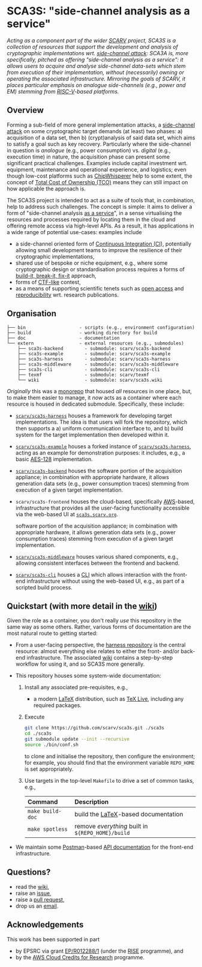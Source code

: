 # SCA3S: "side-channel analysis as a service"

<!--- -------------------------------------------------------------------- --->

*Acting as a component part of the wider
[SCARV](https://www.scarv.org)
project,
SCA3S is a collection of resources that support the development 
and analysis of cryptographic implementations wrt.
[side-channel attack](https://en.wikipedia.org/wiki/Side-channel_attack):
SCA3A is, more specifically, pitched as offering
"side-channel analysis as a service":
it allows users to acquire and analyse side-channel data-sets which stem 
from execution of their implementation, without (necessarily) owning or 
operating the associated infrastructure.
Mirroring the goals of SCARV, it places particular emphasis on analogue 
side-channels (e.g., power and EM) stemming from
[RISC-V](https://riscv.org)-based
platforms.*

<!--- -------------------------------------------------------------------- --->

## Overview

Forming a sub-field of more general implementation attacks, a
[side-channel attack](https://en.wikipedia.org/wiki/Side-channel_attack)
on some cryptographic target demands (at least) two phases:
a) acquisition of a data set,
   then
b) (crypt)analysis of said data set, which aims to satisfy a
   goal such as key recovery.
Particularly where the side-channel in question is
*analogue* (e.g., power consumption)
vs.
 *digital* (e.g., execution time)
in nature, the acquisition phase can present some significant
practical challenges.  Examples include
capital investment wrt. equipment, maintenance and operational experience, and logistics;
even though low-cost platforms such as
[ChipWhisperer](https://newae.com/tools/chipwhisperer)
help to some extent, the concept of
[Total Cost of Ownership (TCO)](https://en.wikipedia.org/wiki/Total_cost_of_ownership)
means they can still impact on how applicable the approach is.

The SCA3S project is intended to act as a suite of tools that, 
in combination, help to address such challenges.  The concept 
is simple: it aims to deliver a form of
"side-channel analysis [as a service](https://en.wikipedia.org/wiki/As_a_service)",
in a sense virtualising the resources and processes required
by locating them in the cloud and offering remote access via
high-level APIs.  As a result, it has applications in a wide
range of potential use-cases: examples include

- a side-channel oriented form of
  [Continuous Integration (CI)](https://en.wikipedia.org/wiki/Continuous_integration),
  potentially allowing small development teams to improve the
  resilience of their cryptographic implementations,
- shared use of bespoke or niche equipment, e.g., where some
  cryptographic design or standardisation process requires a
  forms of
  [build-it, break-it, fix-it](https://builditbreakit.org) 
  approach,
- forms of
  [CTF-like](https://en.wikipedia.org/wiki/Capture_the_flag#Computer_security)
  contest,
- as a means of supporting scientific tenets such as
  [open access](https://en.wikipedia.org/wiki/Open_access)
  and
  [reproducibility](https://en.wikipedia.org/wiki/Reproducibility)
  wrt. research publications.

<!--- -------------------------------------------------------------------- --->

## Organisation

```
├── bin                    - scripts (e.g., environment configuration)
├── build                  - working directory for build
├── doc                    - documentation
└── extern                 - external resources (e.g., submodules)
    ├── sca3s-backend        - submodule: scarv/sca3s-backend
    ├── sca3s-example        - submodule: scarv/sca3s-example
    ├── sca3s-harness        - submodule: scarv/sca3s-harness
    ├── sca3s-middleware     - submodule: scarv/sca3s-middleware
    ├── sca3s-cli            - submodule: scarv/sca3s-cli
    ├── texmf                - submodule: scarv/texmf
    └── wiki                 - submodule: scarv/sca3s.wiki
```

*Originally* this was a 
[monorepo](https://en.wikipedia.org/wiki/Monorepo)
that housed *all* resources in one place, but, to make them easier to 
manage, it *now* acts as a container where each resource is housed in 
dedicated submodule.  Specifically, these include:

- [`scarv/sca3s-harness`](https://github.com/scarv/sca3s-harness)
  houses a
  framework for developing target implementations.  The idea is
  that users will fork the repository, which then supports a
  a) uniform communication interface to,
     and
  b) build system for
  the target implementation then developed within it.

- [`scarv/sca3s-example`](https://github.com/scarv/sca3s-example)
  houses a
  forked instance of
  [`scarv/sca3s-harness`](https://github.com/scarv/sca3s-harness),
  acting as an example for demonstration purposes: it includes, e.g.,
  a basic 
  [AES-128](https://en.wikipedia.org/wiki/Advanced_Encryption_Standard)
  implementation.

- [`scarv/sca3s-backend`](https://github.com/scarv/sca3s-backend)
  houses the
  software portion of the acquisition appliance; in combination
  with appropriate hardware, it allows generation data sets
  (e.g., power consumption traces)
  stemming from execution of a given target implementation.

- `scarv/sca3s-frontend`
  houses the
  cloud-based, specifically
  [AWS](https://aws.amazon.com)-based,
  infrastructure that provides all the user-facing functionality
  accessible via the web-based UI at
  [`sca3s.scarv.org`](https://sca3s.scarv.org).

  software portion of the acquisition appliance; in combination
  with appropriate hardware, it allows generation data sets
  (e.g., power consumption traces)
  stemming from execution of a given target implementation.

- [`scarv/sca3s-middleware`](https://github.com/scarv/sca3s-middleware)
  houses various
  shared components, e.g., allowing consistent interfaces between 
  the frontend and backend.

- [`scarv/sca3s-cli`](https://github.com/scarv/sca3s-cli)
  houses a
  [CLI](https://en.wikipedia.org/wiki/Command-line_interface) which 
  allows interaction with the front-end infrastructure without using 
  the web-based UI, e.g., as part of a scripted build process.

<!--- -------------------------------------------------------------------- --->

## Quickstart (with more detail in the [wiki](https://github.com/scarv/sca3s/wiki))

Given the role as a container, you don't really *use* this repository in
the same way as some others.  Rather, various forms of documentation are
the most natural route to getting started:

- From a user-facing perspective, the 
  [harness repository](https://github.com/scarv/sca3s-harness)
  is the central resource: almost everything else relates to either the front- 
  and/or back-end infrastructure.
  The associated
  [wiki](https://github.com/scarv/sca3s-harness/wiki)
  contains a step-by-step workflow for using it, and so SCA3S more generally.

- This repository houses some system-wide documentation:

  1. Install any associated pre-requisites, e.g.,
  
     - a modern 
       [LaTeX](https://www.latex-project.org)
       distribution,
       such as
       [TeX Live](https://www.tug.org/texlive),
       including any required packages.
  
  2. Execute
  
     ```sh
     git clone https://github.com/scarv/sca3s.git ./sca3s
     cd ./sca3s
     git submodule update --init --recursive
     source ./bin/conf.sh
     ```
  
     to clone and initialise the repository,
     then configure the environment;
     for example, you should find that the environment variable
     `REPO_HOME`
     is set appropriately.
  
  3. Use targets in the top-level `Makefile` to drive a set of
     common tasks, e.g.,
  
     | Command                   | Description                                                                          |
     | :------------------------ | :----------------------------------------------------------------------------------- |
     | `make build-doc`          | build the [LaTeX](https://www.latex-project.org)-based documentation                 |
     | `make spotless`           | remove *everything* built in `${REPO_HOME}/build`                                    |
  
- We maintain some 
  [Postman](https://www.postman.com)-based 
  [API documentation](https://documenter.getpostman.com/view/2245984/SzfCV6Nk)
  for the front-end infrastructure.

<!--- -------------------------------------------------------------------- --->

## Questions?

- read the
  [wiki](https://github.com/scarv/sca3s/wiki),
- raise an
  [issue](https://github.com/scarv/sca3s/issues),
- raise a
  [pull request](https://github.com/scarv/sca3s/pulls),
- drop us an 
  [email](mailto:sca3s@scarv.org).

<!--- -------------------------------------------------------------------- --->

## Acknowledgements

This work has been supported in part 

- by EPSRC via grant 
  [EP/R012288/1](https://gow.epsrc.ukri.org/NGBOViewGrant.aspx?GrantRef=EP/R012288/1) (under the [RISE](https://www.ukrise.org) programme), 
  and 
- by the
  [AWS Cloud Credits for Research](https://aws.amazon.com/research-credits)
  programme.

<!--- -------------------------------------------------------------------- --->
